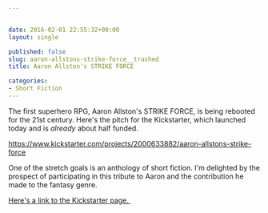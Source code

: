 ```yaml
---


date: 2016-02-01 22:55:32+00:00
layout: single

published: false
slug: aaron-allstons-strike-force__trashed
title: Aaron Allston's STRIKE FORCE

categories:
- Short Fiction
---
```


The first superhero RPG, Aaron Allston's STRIKE FORCE, is being rebooted for the 21st century. Here's the pitch for the Kickstarter, which launched today and is _already_ about half funded.

https://www.kickstarter.com/projects/2000633882/aaron-allstons-strike-force

One of the stretch goals is an anthology of short fiction. I'm delighted by the prospect of participating in this tribute to Aaron and the contribution he made to the fantasy genre.

[Here's a link to the Kickstarter page. ](https://www.kickstarter.com/projects/2000633882/aaron-allstons-strike-force)
